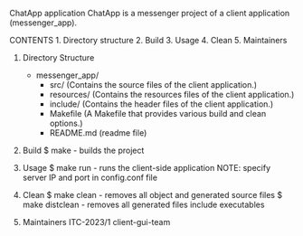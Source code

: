 ChatApp application
ChatApp is a messenger project of a client application (messenger_app).

CONTENTS
    1. Directory structure
    2. Build
    3. Usage
    4. Clean
    5. Maintainers


1. Directory Structure
    - messenger_app/
        - src/ (Contains the source files of the client application.)
        - resources/ (Contains the resources files of the client application.)
        - include/ (Contains the header files of the client application.)
        - Makefile (A Makefile that provides various build and clean options.)
        - README.md (readme file)

2. Build
    $ make - builds the project

3. Usage
    $ make run - runs the client-side application
        NOTE: specify server IP and port in config.conf file

4. Clean
    $ make clean - removes all object and generated source files
    $ make distclean - removes all generated files include executables

5. Maintainers
    ITC-2023/1 client-gui-team
